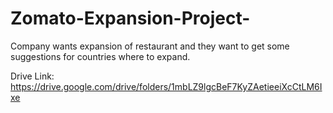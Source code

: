 # Zomato-Expansion-Project-
Company wants expansion of restaurant and they want to get some suggestions for countries where to expand.

Drive Link: 
https://drive.google.com/drive/folders/1mbLZ9lgcBeF7KyZAetieeiXcCtLM6Ixe
